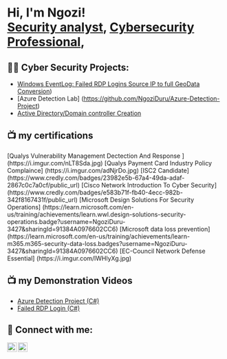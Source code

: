 <h1>Hi, I'm Ngozi! <br/><a href="https://github.com/NgoziDuru">Security analyst</a>, <a href="https://www.linkedin.com/in/ngoziduru/">Cybersecurity Professional</a>, 

<h2>👨‍💻 Cyber Security Projects:</h2>

  - [Windows EventLog: Failed RDP Logins Source IP to full GeoData Conversion](https://github.com/NgoziDuru/Failed-RDP-Logins))
  - [Azure Detection Lab] (https://github.com/NgoziDuru/Azure-Detection-Project)
  - [Active Directory/Domain controller Creation](https://github.com/NgoziDuru/AD_PS)
 
<h2>📺 my certifications</h2>
    [Qualys Vulnerability Management Dectection And Response ] (https://i.imgur.com/nLT8Sda.jpg)
    [Qualys Payment Card Industry Policy Complaince] (https://i.imgur.com/adNjrDo.jpg)
    [ISC2 Candidate] (https://www.credly.com/badges/23982e5b-67a4-49da-adaf-2867c0c7a0cf/public_url)
    [Cisco Network Introduction To Cyber Security] (https://www.credly.com/badges/e583b71f-fb40-4ecc-982b-342f8167431f/public_url) 
    [Microsoft Design Solutions For Security Operations] (https://learn.microsoft.com/en-us/training/achievements/learn.wwl.design-solutions-security-operations.badge?username=NgoziDuru-3427&sharingId=91384A0976602CC6)
[Microsoft data loss prevention] (https://learn.microsoft.com/en-us/training/achievements/learn-m365.m365-security-data-loss.badges?username=NgoziDuru-3427&sharingId=91384A0976602CC6)
[EC-Council Network Defense Essential] (https://i.imgur.com/lWHlyXg.jpg)
<h2>📺 my Demonstration Videos</h2>

- [Azure Detection Project (C#)](https://drive.google.com/file/d/15Yy3JxFHYsPoA2NK2h7znp7KdjujCiWp/view?usp=drive_web)
- [Failed RDP Login (C#)](https://drive.google.com/file/d/1lm7DjW8D_Gmt92AlYILLrnhhjF1l9aC7/view?usp=drive_web)

<h2> 🤳 Connect with me:</h2>

[<img align="left" alt="ngoziduru | LinkedIn" width="22px" src="https://cdn.jsdelivr.net/npm/simple-icons@v3/icons/linkedin.svg" />][linkedin]
[<img align="left" alt="ngoziduru | Instagram" width="22px" src="https://cdn.jsdelivr.net/npm/simple-icons@v3/icons/instagram.svg" />][instagram]

[instagram]: https://www.instagram.com/ngoziduru_/
[linkedin]: https://linkedin.com/in/ngoziduru

<!--
**ngoziduru/ngoziduru** is a ✨ _special_ ✨ repository because its `README.md` (this file) appears on your GitHub profile.

Here are some ideas to get you started:

- 🔭 I’m currently working on a comprehensive detection lab that includes security onion as an all-in-one IDS and SIEMS solution,PFsense as firewall,kali machine for attack,Splunk for data aggregation, correlation and visualization
- 🌱 I’m currently learning to create stronger rules on snort and yara
- 👯 I’m looking to collaborate on all round security defense projects
- 🤔 I’m looking for help with any oppurtunity that allows me bring in my skill while learning
- 💬 Ask me about Network defense, vulnurability management
- 📫 How to reach me: ngoziduru07@gmail.com
- 😄 Pronouns: she/her
- ⚡ Fun fact: lover of nature
-->
